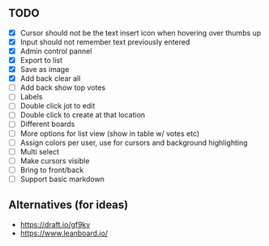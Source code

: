 ## TODO

- [X] Cursor should not be the text insert icon when hovering over thumbs up
- [X] Input should not remember text previously entered
- [X] Admin control pannel
- [X] Export to list
- [X] Save as image
- [X] Add back clear all
- [ ] Add back show top votes
- [ ] Labels
- [ ] Double click jot to edit
- [ ] Double click to create at that location
- [ ] Different boards
- [ ] More options for list view (show in table w/ votes etc)
- [ ] Assign colors per user, use for cursors and background highlighting 
- [ ] Multi select
- [ ] Make cursors visible
- [ ] Bring to front/back
- [ ] Support basic markdown

## Alternatives (for ideas)

* https://draft.io/gf9kv
* https://www.leanboard.io/
